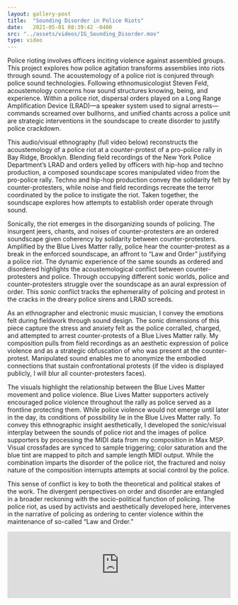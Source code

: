 ```yaml
---
layout: gallery-post
title:  "Sounding Disorder in Police Riots"
date:   2021-05-01 08:39:42 -0400
src: "../assets/videos/IG_Sounding_Disorder.mov"
type: video
---
```


Police rioting involves officers inciting violence against assembled groups. This project explores how police agitation transforms assemblies into riots through sound. The acoustemology of a police riot is conjured through police sound technologies. Following ethnomusicologist Steven Feld, acoustemology concerns how sound structures knowing, being, and experience. Within a police riot, dispersal orders played on a Long Range Amplification Device (LRAD)—a speaker system used to signal arrests—commands screamed over bullhorns, and unified chants across a police unit are strategic interventions in the soundscape to create disorder to justify police crackdown.

This audio/visual ethnography (full video below) reconstructs the acoustemology of a police riot at a counter-protest of a pro-police rally in Bay Ridge, Brooklyn. Blending field recordings of the New York Police Department’s LRAD and orders yelled by officers with hip-hop and techno production, a composed soundscape scores manipulated video from the pro-police rally. Techno and hip-hop production convey the solidarity felt by counter-protesters, while noise and field recordings recreate the terror coordinated by the police to instigate the riot. Taken together, the soundscape explores how attempts to establish order operate through sound. 

Sonically, the riot emerges in the disorganizing sounds of policing. The insurgent jeers, chants, and noises of counter-protesters are an ordered soundscape given coherency by solidarity between counter-protesters. Amplified by the Blue Lives Matter rally, police hear the counter-protest as a break in the enforced soundscape, an affront to “Law and Order” justifying a police riot. The dynamic experience of the same sounds as ordered and disordered highlights the acoustemological conflict between counter-protesters and police. Through occupying different sonic worlds, police and counter-protesters struggle over the soundscape as an aural expression of order. This sonic conflict tracks the ephemerality of policing and protest in the cracks in the dreary police sirens and LRAD screeds.

 As an ethnographer and electronic music musician, I convey the emotions felt during fieldwork through sound design. The sonic dimensions of this piece capture the stress and anxiety felt as the police corralled, charged, and attempted to arrest counter-protests of a Blue Lives Matter rally. My composition pulls from field recordings as an aesthetic expression of police violence and as a strategic obfuscation of who was present at the counter-protest. Manipulated sound enables me to anonymize the embodied connections that sustain confrontational protests (if the video is displayed publicly, I will blur all counter-protesters faces). 

The visuals highlight the relationship between the Blue Lives Matter movement and police violence. Blue Lives Matter supporters actively encouraged police violence throughout the rally as police served as a frontline protecting them. While police violence would not emerge until later in the day, its conditions of possibility lie in the Blue Lives Matter rally. To convey this ethnographic insight aesthetically, I developed the sonic/visual interplay between the sounds of police riot and the images of police supporters by processing the MIDI data from my composition in Max MSP. Visual crossfades are synced to sample triggering; color saturation and the blue tint are mapped to pitch and sample length MIDI output. While the combination imparts the disorder of the police riot, the fractured and noisy nature of the composition interrupts attempts at social control by the police.

This sense of conflict is key to both the theoretical and political stakes of the work. The divergent perspectives on order and disorder are entangled in a broader reckoning with the socio-political function of policing. The police riot, as used by activists and aesthetically developed here, intervenes in the narrative of policing as ordering to center violence within the maintenance of so-called “Law and Order.”

<iframe width="100%" height="auto" src="https://www.youtube.com/embed/JdjrUt45AGo" title="YouTube video player" frameborder="0" allow="accelerometer; autoplay; clipboard-write; encrypted-media; gyroscope; picture-in-picture" allowfullscreen></iframe>
